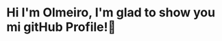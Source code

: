 # Hi I'm Olmeiro, I'm glad to show you mi gitHub Profile!👋

<!--
**olmeiro/olmeiro** is a ✨ _special_ ✨ repository because its `README.md` (this file) appears on your GitHub profile.

Here are some ideas to get you started:

##- 🔭 I’m currently working on technologies like Html CSS and Javascript.
##- 🌱 I’m currently learning more about Js more specifically on React Library. 
- 👯 I’m looking to collaborate on ...
- 🤔 I’m looking for help with ...
- 💬 Ask me about ...
- 📫 How to reach me: ...
- 😄 Pronouns: ...
- ⚡ Fun fact: ...
-->
